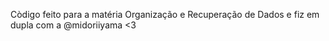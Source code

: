 Còdigo feito para a matéria Organização e Recuperação de Dados e fiz em dupla com a @midoriiyama <3
